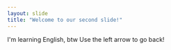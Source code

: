 ```yaml
---
layout: slide
title: "Welcome to our second slide!"
---
```

I'm learning English, btw
Use the left arrow to go back!
